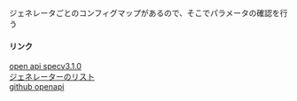 

ジェネレータごとのコンフィグマップがあるので、そこでパラメータの確認を行う



#### リンク  
[open api specv3.1.0](https://spec.openapis.org/oas/v3.1.0)  
[ジェネレーターのリスト](https://openapi-generator.tech/docs/generators)  
[github openapi](https://github.com/OpenAPITools/openapi-generator)  



